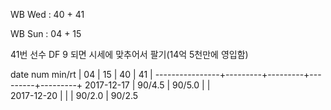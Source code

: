 WB Wed : 40 + 41

WB Sun : 04 + 15

41번 선수 DF 9 되면 시세에 맞추어서 팔기(14억 5천만에 영입함)

date num min/rt |    04   |    15   |    40   |    41   |
----------------+---------+---------+---------+---------+
2017-12-17      |  90/4.5 |  90/5.0 |         |         
2017-12-20      |         |         |  90/2.0 |  90/2.5

